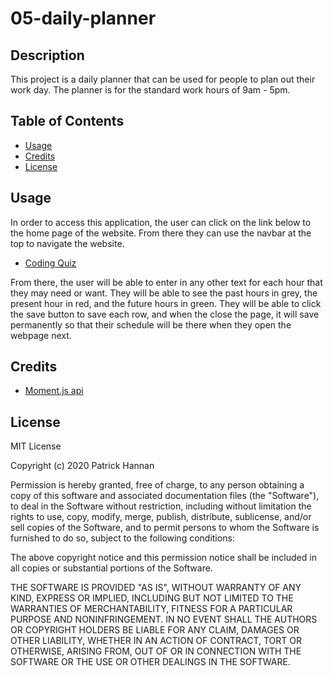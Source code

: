 # 05-daily-planner

## Description 

This project is a daily planner that can be used for people to plan out their work day. The planner is for the standard work hours of 9am - 5pm.


## Table of Contents

* [Usage](#usage)
* [Credits](#credits)
* [License](#license)


## Usage 

In order to access this application, the user can click on the link below to the home page of the website. From there they can use the navbar at the top to navigate the website.

* [Coding Quiz](https://patrickhannan.github.io/05-daily-planner/)

From there, the user will be able to enter in any other text for each hour that they may need or want. They will be able to see the past hours in grey, the present hour in red, and the future hours in green. They will be able to click the save button to save each row, and when the close the page, it will save permanently so that their schedule will be there when they open the webpage next. 


## Credits

* [Moment.js api](https://momentjs.com/)

## License

MIT License

Copyright (c) 2020 Patrick Hannan

Permission is hereby granted, free of charge, to any person obtaining a copy of this software and associated documentation files (the "Software"), to deal in the Software without restriction, including without limitation the rights to use, copy, modify, merge, publish, distribute, sublicense, and/or sell copies of the Software, and to permit persons to whom the Software is furnished to do so, subject to the following conditions:

The above copyright notice and this permission notice shall be included in all copies or substantial portions of the Software.

THE SOFTWARE IS PROVIDED "AS IS", WITHOUT WARRANTY OF ANY KIND, EXPRESS OR IMPLIED, INCLUDING BUT NOT LIMITED TO THE WARRANTIES OF MERCHANTABILITY, FITNESS FOR A PARTICULAR PURPOSE AND NONINFRINGEMENT. IN NO EVENT SHALL THE AUTHORS OR COPYRIGHT HOLDERS BE LIABLE FOR ANY CLAIM, DAMAGES OR OTHER LIABILITY, WHETHER IN AN ACTION OF CONTRACT, TORT OR OTHERWISE, ARISING FROM, OUT OF OR IN CONNECTION WITH THE SOFTWARE OR THE USE OR OTHER DEALINGS IN THE SOFTWARE.